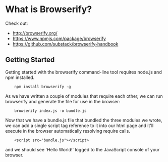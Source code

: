 # What is Browserify?
Check out:
* http://browserify.org/
* https://www.npmjs.com/package/browserify
* https://github.com/substack/browserify-handbook

## Getting Started

Getting started with the browserify command-line tool requires node.js and npm installed.

        npm install browserify -g

As we have written a couple of modules that require each other, we can run browserify and generate the file for use in the browser:

        browserify index.js -o bundle.js

Now that we have a bundle.js file that bundled the three modules we wrote, we can add a single script tag reference to it into our html page and it'll execute in the browser automatically resolving require calls. 

        <script src="bundle.js"></script> 

and we should see 'Hello World!' logged to the JavaScript console of your browser.


